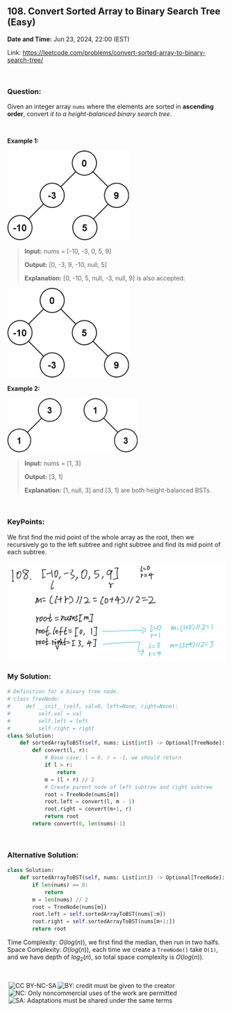 ## 108. Convert Sorted Array to Binary Search Tree (Easy)
**Date and Time:** Jun 23, 2024, 22:00 (EST)

Link: https://leetcode.com/problems/convert-sorted-array-to-binary-search-tree/

<br>

### Question:
Given an integer array `nums` where the elements are sorted in **ascending order**, convert _it to a height-balanced binary search tree_.

<br>

**Example 1:**

<img src="../images/108_1.jpg" width=280>

> **Input:** nums = [-10, -3, 0, 5, 9]
>
> **Output:** [0, -3, 9, -10, null, 5]
>
> **Explanation:** [0, -10, 5, null, -3, null, 9] is also accepted:

<img src="../images/108_2.jpg" width=280>

**Example 2:**

<img src="../images/108_3.jpg" width=300>

> **Input:** nums = [1, 3]
> 
> **Output:** [3, 1]
>
> **Explanation:** [1, null, 3] and [3, 1] are both height-balanced BSTs.

<br>

### KeyPoints: 
We first find the mid point of the whole array as the root, then we recursively go to the left subtree and right subtree and find its mid point of each subtree.

<img src="../images/108_4.png" width=700>

<br>

### My Solution:
```python
# Definition for a binary tree node.
# class TreeNode:
#     def __init__(self, val=0, left=None, right=None):
#         self.val = val
#         self.left = left
#         self.right = right
class Solution:
    def sortedArrayToBST(self, nums: List[int]) -> Optional[TreeNode]:
        def convert(l, r):
            # Base case: l = 0, r = -1, we should return
            if l > r:
                return
            m = (l + r) // 2
            # Create parent node of left subtree and right subtree
            root = TreeNode(nums[m])
            root.left = convert(l, m - 1)
            root.right = convert(m+1, r)
            return root
        return convert(0, len(nums)-1)
```

<br>

### Alternative Solution:
```python
class Solution:
    def sortedArrayToBST(self, nums: List[int]) -> Optional[TreeNode]:
        if len(nums) == 0:
            return
        m = len(nums) // 2
        root = TreeNode(nums[m])
        root.left = self.sortedArrayToBST(nums[:m])
        root.right = self.sortedArrayToBST(nums[m+1:])
        return root
```
Time Complexity: $O(log(n))$, we first find the median, then run in two halfs. <br>
Space Complexity: $O(log(n))$, each time we create a `TreeNode()` take `O(1)`, and we have depth of $log_2(n)$, so total space complexity is $O(log(n))$.

<br>

<img style="height:22px!important;margin-left:3px;vertical-align:text-bottom;" src="https://mirrors.creativecommons.org/presskit/icons/cc.svg?ref=chooser-v1" alt="CC BY-NC-SA" title="CC BY-NC-SA"><img style="height:22px!important;margin-left:3px;vertical-align:text-bottom;" src="https://mirrors.creativecommons.org/presskit/icons/by.svg?ref=chooser-v1" alt="BY: credit must be given to the creator" title="BY: credit must be given to the creator"><img style="height:22px!important;margin-left:3px;vertical-align:text-bottom;" src="https://mirrors.creativecommons.org/presskit/icons/nc.svg?ref=chooser-v1" alt="NC: Only noncommercial uses of the work are permitted" title="NC: Only noncommercial uses of the work are permitted"><img style="height:22px!important;margin-left:3px;vertical-align:text-bottom;" src="https://mirrors.creativecommons.org/presskit/icons/sa.svg?ref=chooser-v1" alt="SA: Adaptations must be shared under the same terms" title="SA: Adaptations must be shared under the same terms">